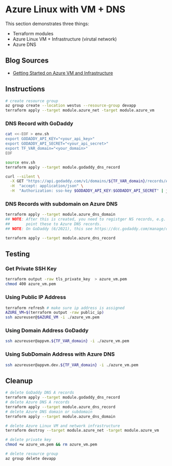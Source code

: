 # Azure Linux with VM + DNS

This section demonstrates three things:

* Terraform modules
* Azure Linux VM + Infrastructure (virutal network)
* Azure DNS

## Blog Sources

* [Getting Started on Azure VM and Infrastructure](https://joachim8675309.medium.com/azure-linux-vm-with-infra-99af44039253)

## Instructions

```bash
# create resource group
az group create --location westus --resource-group devapp
terraform apply --target module.azure_net -target module.azure_vm
```

### DNS Record with GoDaddy

```bash
cat <<-EOF > env.sh
export GODADDY_API_KEY="<your_api_key>"
export GODADDY_API_SECRET="<your_api_secret>"
export TF_VAR_domain="<your_domain>"
EOF

source env.sh
terraform apply --target module.godaddy_dns_record

curl --silent \
  -X GET "https://api.godaddy.com/v1/domains/${TF_VAR_domain}/records/A" \
  -H  "accept: application/json" \
  -H  "Authorization: sso-key $GODADDY_API_KEY:$GODADDY_API_SECRET" | jq .[]
```

### DNS Records with subdomain on Azure DNS

```bash
terraform apply --target module.azure_dns_domain
## NOTE: After this is created, you need to registger NS records, e.g. "dev" and
##       point these to Azure DNS records.
## NOTE: On GoDaddy (6/2021), this see https://dcc.godaddy.com/manage/dns

terraform apply --target module.azure_dns_record
```


## Testing

### Get Private SSH Key

```bash
terraform output -raw tls_private_key  > azure_vm.pem
chmod 400 azure_vm.pem
```

### Using Public IP Address

```bash
terraform refresh # make sure ip address is assigned
AZURE_VM=$(terraform output -raw public_ip)
ssh azureuser@$AZURE_VM -i ./azure_vm.pem
```

### Using Domain Address GoDaddy

```bash
ssh azureuser@appvm.${TF_VAR_domain} -i ./azure_vm.pem
```

### Using SubDomain Address with Azure DNS

```bash
ssh azureuser@appvm.dev.${TF_VAR_domain} -i ./azure_vm.pem
```

## Cleanup

```bash
# delete GoDaddy DNS A records
terraform apply --target module.godaddy_dns_record
# delete Azure DNS A records
terraform apply --target module.azure_dns_record
# delete Azure DNS domain or subdomain
terraform apply --target module.azure_dns_domain

# delete Azure Linux VM and network infrastructure
terraform destroy --target module.azure_net -target module.azure_vm

# delete private key
chmod +w azure_vm.pem && rm azure_vm.pem

# delete resource group
az group delete devapp
```

